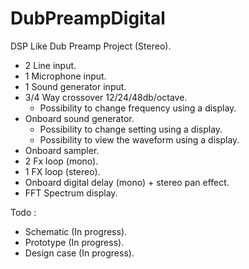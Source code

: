 # DubPreampDigital

DSP Like Dub Preamp Project (Stereo).
- 2 Line input.
- 1 Microphone input.
- 1 Sound generator input.
- 3/4 Way crossover 12/24/48db/octave.
  - Possibility to change frequency using a display.
- Onboard sound generator.
  - Possibility to change setting using a display.
  - Possibility to view the waveform using a display.
- Onboard sampler.
- 2 Fx loop (mono).
- 1 FX loop (stereo).
- Onboard digital delay (mono) + stereo pan effect.
- FFT Spectrum display.


Todo :
- Schematic (In progress).
- Prototype (In progress).
- Design case (In progress).
